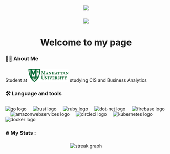 <div align="center">
  <img src="https://media0.giphy.com/media/v1.Y2lkPTc5MGI3NjExOXJ0YnR1eG5veHF4dWoxZHExcHh5Y3FqcGgyNGgzaDZ5YXI3ZWZpOSZlcD12MV9pbnRlcm5hbF9naWZfYnlfaWQmY3Q9Zw/RubMXyleqIAWxirYnn/giphy.gif"/>
</div>

###

<div align="center">
  <img src="https://img.shields.io/static/v1?
  <img src="https://img.shields.io/static/v1?
  <img src="https://img.shields.io/static/v1? />
</div>

###

<div align="center">

</div>

###

<h1 align="center">Welcome to my page</h1>

###

<h3 align="left">👩‍💻  About Me</h3>

###

<p align="left">Student at <img height="40" src="MU.jpg"/> studying CIS and Business Analytics</p>


###

<h3 align="left">🛠 Language and tools</h3>

###

<div align="left">
  <img src="https://cdn.jsdelivr.net/gh/devicons/devicon/icons/go/go-original-wordmark.svg" height="40" alt="go logo"  />
  <img width="12" />
  <img src="https://cdn.jsdelivr.net/gh/devicons/devicon/icons/rust/rust-original.svg" height="40" alt="rust logo"  />
  <img width="12" />
  <img src="https://cdn.jsdelivr.net/gh/devicons/devicon/icons/ruby/ruby-plain-wordmark.svg" height="40" alt="ruby logo"  />
  <img width="12" />
  <img src="https://cdn.jsdelivr.net/gh/devicons/devicon/icons/dot-net/dot-net-plain-wordmark.svg" height="40" alt="dot-net logo"  />
  <img width="12" />
  <img src="https://cdn.jsdelivr.net/gh/devicons/devicon/icons/firebase/firebase-plain-wordmark.svg" height="40" alt="firebase logo"  />
  <img width="12" />
  <img src="https://cdn.jsdelivr.net/gh/devicons/devicon/icons/amazonwebservices/amazonwebservices-line-wordmark.svg" height="40" alt="amazonwebservices logo"  />
  <img width="12" />
  <img src="https://cdn.jsdelivr.net/gh/devicons/devicon/icons/circleci/circleci-plain.svg" height="40" alt="circleci logo"  />
  <img width="12" />
  <img src="https://cdn.jsdelivr.net/gh/devicons/devicon/icons/kubernetes/kubernetes-plain.svg" height="40" alt="kubernetes logo"  />
  <img width="12" />
  <img src="https://cdn.jsdelivr.net/gh/devicons/devicon/icons/docker/docker-plain-wordmark.svg" height="40" alt="docker logo"  />
</div>

###

<h3 align="left">🔥   My Stats :</h3>

###

<div align="center">
  <img src="https://streak-stats.demolab.com?user=maurodesouza&locale=en&mode=daily&theme=dark&hide_border=false&border_radius=5&order=3" height="220" alt="streak graph"  />
</div>

###
